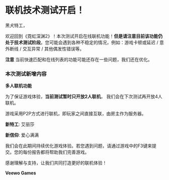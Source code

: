# 联机技术测试开启！

黑犬特工，

欢迎回到《霓虹深渊2》！本次测试开启在线联机功能！**但是请注意目前该功能仍处于技术测试阶段**。您可能会遇到各种不稳定的情况，例如：游戏卡顿或延迟 /  意外断线 / 交互异常 / 其他偶发性错误等。

**注意** 当前快速匹配和在线列表的功能可能还存在一些问题，我们还在优化。

### 本次测试新增内容

**多人联机功能**

为了保证游戏体验，**当前测试暂时只开放2人联机**， 我们会在下次测试再开放4人联机。

游戏采用P2P方式进行联机，即玩家之间直接互联，由房主作为服务器。

**新特工**: 艾丽莎

**新信仰**: 爱心满满

我们会在此期间持续优化游戏体验。若您遇到问题，请通过游戏中的F3键来提交。您的每份报告都将帮助我们完善游戏。

感谢理解与支持，让我们共同打造更好的联机体验！

 

**Veewo Games**

